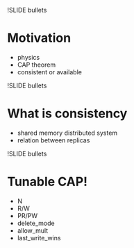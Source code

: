 !SLIDE bullets

# Motivation #

* physics
* CAP theorem
* consistent or available

!SLIDE bullets

# What is consistency #

* shared memory distributed system
* relation between replicas

!SLIDE bullets

# Tunable CAP!

* N
* R/W
* PR/PW
* delete_mode
* allow_mult
* last_write_wins
